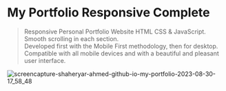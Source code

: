 # My Portfolio Responsive Complete
> Responsive Personal Portfolio Website HTML CSS & JavaScript.</br>
> Smooth scrolling in each section.</br>
> Developed first with the Mobile First methodology, then for desktop.</br>
> Compatible with all mobile devices and with a beautiful and pleasant user interface.</br>


![screencapture-shaheryar-ahmed-github-io-my-portfolio-2023-08-30-17_58_48](https://github.com/shaheryar-ahmed/my-portfolio/assets/119434998/0b6f0874-26ce-49ee-9dec-5ab63a5b161e)


